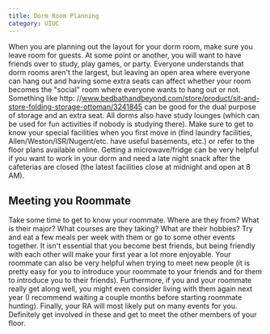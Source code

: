 ```yaml
--- 
title: Dorm Room Planning
category: UIUC
---
```


When you are planning out the layout for your dorm room, 
make sure you leave room for guests. At some point or another, 
you will want to have friends over to study, play games, or party. 
Everyone understands that dorm rooms aren't the largest, but 
leaving an open area where everyone can hang out and having 
some extra seats can affect whether your room becomes the "social" 
room where everyone wants to hang out or not. Something like http:
//www.bedbathandbeyond.com/store/product/sit-and-store-folding-storage-ottoman/3241845 can be good for the dual purpose of storage and an extra seat. All dorms 
also have study lounges (which can be used for fun activities if nobody 
is studying there). Make sure to get to know your special facilities 
when you first move in (find laundry facilities, Allen/Weston/ISR/Nugent/etc.
have useful basements, etc.) or refer to the floor plans available online. 
Getting a microwave/fridge can be very helpful if you want to work in your
dorm and need a late night snack after the cafeterias are closed (the 
latest facilities close at midnight and open at 8 AM).

## Meeting you Roommate

Take some time to get to know your roommate. Where are they from? What is their major? What courses are they taking? What are their hobbies? Try and eat a few meals per week with them or go to some other events together. It isn't essential that you become best friends, but being friendly with each other will make your first year a lot more enjoyable. Your roommate can also be very helpful when trying to meet new people (it is pretty easy for you to introduce your roommate to your friends and for them to introduce you to their friends). Furthermore, if you and your roommate really get along well, you might even consider living with them again next year (I recommend waiting a couple months before starting roommate hunting). Finally, your RA will most likely put on many events for you. Definitely get involved in these and get to meet the other members of your floor. 
